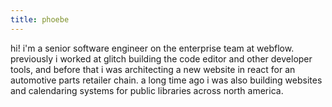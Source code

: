 ```yaml
---
title: phoebe
---
```


hi! i'm a senior software engineer on the enterprise team at webflow. previously
i worked at glitch building the code editor and other developer tools, and
before that i was architecting a new website in react for an automotive parts
retailer chain. a long time ago i was also building websites and calendaring
systems for public libraries across north america.
